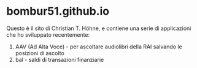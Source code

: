 # bombur51.github.io
Questo è il sito di Christian T. Höhne, e contiene una serie di applicazioni che ho sviluppato recentemente:

1. AAV (Ad Alta Voce) - per ascoltare audiolibri della RAI salvando le posizioni di ascolto
2. bal - saldi di transazioni finanziarie
